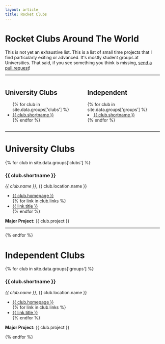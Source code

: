 ```yaml
---
layout: article
title: Rocket Clubs
---
```


# Rocket Clubs Around The World

This is not yet an exhaustive list. This is a list of small time projects that
I find particularly exiting or advanced. It's mostly student groups at
Universities. That said, if you see something you think is missing,
[send a pull request](https://github.com/natronics/Rocket-Clubs)!


--------------------------------------------------------------------------------

<div class="columns">
 <div class="column is-6">
  <h2>University Clubs</h2>
   <ul>
    {% for club in site.data.groups['clubs'] %}
      <li><a href="#{{ club.shortname | downcase | replace:' ', '-' | replace:'@', '' }}">{{ club.shortname }}</a></li>
    {% endfor %}
   </ul>
  </div>
  <div class="column is-6">
   <h2>Independent</h2>
    {% for club in site.data.groups['groups'] %}
      <li><a href="">{{ club.shortname }}</a></li>
    {% endfor %}
 </div>
</div>

---------------


# University Clubs

{% for club in site.data.groups['clubs'] %}
### {{ club.shortname }}

_{{ club.name }}_, {{ club.location.name }}

<ul>
 <li><a href="{{ club.homepage }}">{{ club.homepage }}</a></li>
 {% for link in club.links %}
 <li><a href="{{ link.url }}">{{ link.title }}</a></li>
 {% endfor %}
</ul>

**Major Project**: {{ club.project }}

--------------------------------------------------------------------------------

{% endfor %}

# Independent Clubs


{% for club in site.data.groups['groups'] %}
### {{ club.shortname }}

_{{ club.name }}_, {{ club.location.name }}

<ul>
 <li><a href="{{ club.homepage }}">{{ club.homepage }}</a></li>
 {% for link in club.links %}
 <li><a href="{{ link.url }}">{{ link.title }}</a></li>
 {% endfor %}
</ul>

**Major Project**: {{ club.project }}

{% endfor %}
